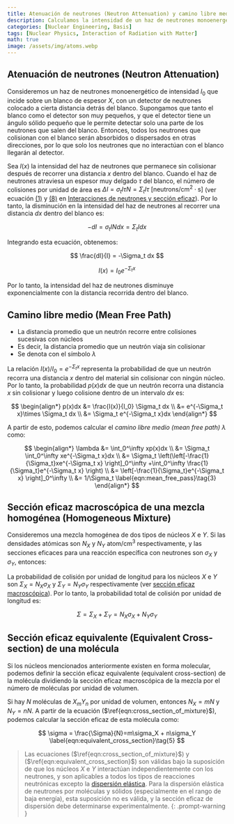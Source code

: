 ```yaml
---
title: Atenuación de neutrones (Neutron Attenuation) y camino libre medio (Mean Free Path)
description: Calculamos la intensidad de un haz de neutrones monoenergético al atravesar un material en función de la distancia de penetración, derivamos el camino libre medio de los neutrones, y analizamos cómo calcular la sección eficaz macroscópica para mezclas homogéneas y moléculas.
categories: [Nuclear Engineering, Basis]
tags: [Nuclear Physics, Interaction of Radiation with Matter]
math: true
image: /assets/img/atoms.webp
---
```


## Atenuación de neutrones (Neutron Attenuation)
Consideremos un haz de neutrones monoenergético de intensidad $I_0$ que incide sobre un blanco de espesor $X$, con un detector de neutrones colocado a cierta distancia detrás del blanco. Supongamos que tanto el blanco como el detector son muy pequeños, y que el detector tiene un ángulo sólido pequeño que le permite detectar solo una parte de los neutrones que salen del blanco. Entonces, todos los neutrones que colisionan con el blanco serán absorbidos o dispersados en otras direcciones, por lo que solo los neutrones que no interactúan con el blanco llegarán al detector.

Sea $I(x)$ la intensidad del haz de neutrones que permanece sin colisionar después de recorrer una distancia $x$ dentro del blanco. Cuando el haz de neutrones atraviesa un espesor muy delgado $\tau$ del blanco, el número de colisiones por unidad de área es $\Delta I = \sigma_t I\tau N = \Sigma_t I\tau \ \text{[neutrons/cm}^2\cdot\text{s]}$ (ver ecuación [(1)](/posts/Neutron-Interactions-and-Cross-sections/#mjx-eqn%3Aeqn%3Amicroscopic_cross_section) y [(8)](/posts/Neutron-Interactions-and-Cross-sections/#mjx-eqn%3Aeqn%3Areaction_rate) en [Interacciones de neutrones y sección eficaz](/posts/Neutron-Interactions-and-Cross-sections/)). Por lo tanto, la disminución en la intensidad del haz de neutrones al recorrer una distancia $dx$ dentro del blanco es:

$$ -dI = \sigma_t IN dx = \Sigma_t I dx \tag{1} $$

Integrando esta ecuación, obtenemos:

$$ \frac{dI}{I} = -\Sigma_t dx $$

$$ I(x) = I_0e^{-\Sigma_t x} \tag{2} $$

Por lo tanto, la intensidad del haz de neutrones disminuye exponencialmente con la distancia recorrida dentro del blanco.

## Camino libre medio (Mean Free Path)
- La distancia promedio que un neutrón recorre entre colisiones sucesivas con núcleos
- Es decir, la distancia promedio que un neutrón viaja sin colisionar
- Se denota con el símbolo $\lambda$

La relación $I(x)/I_0=e^{-\Sigma_t x}$ representa la probabilidad de que un neutrón recorra una distancia $x$ dentro del material sin colisionar con ningún núcleo. Por lo tanto, la probabilidad $p(x)dx$ de que un neutrón recorra una distancia $x$ sin colisionar y luego colisione dentro de un intervalo $dx$ es:

$$ \begin{align*}
p(x)dx &= \frac{I(x)}{I_0} \Sigma_t dx
\\ &= e^{-\Sigma_t x}\times \Sigma_t dx
\\ &= \Sigma_t e^{-\Sigma_t x}dx
\end{align*}
$$

A partir de esto, podemos calcular el *camino libre medio (mean free path)* $\lambda$ como:

$$ \begin{align*}
\lambda &= \int_0^\infty xp(x)dx
\\ &= \Sigma_t \int_0^\infty xe^{-\Sigma_t x}dx
\\ &= \Sigma_t \left(\left[-\frac{1}{\Sigma_t}xe^{-\Sigma_t x} \right]_0^\infty +\int_0^\infty \frac{1}{\Sigma_t}e^{-\Sigma_t x} \right)
\\ &= \left[-\frac{1}{\Sigma_t}e^{-\Sigma_t x} \right]_0^\infty
\\ &= 1/\Sigma_t \label{eqn:mean_free_pass}\tag{3}
\end{align*}
$$

## Sección eficaz macroscópica de una mezcla homogénea (Homogeneous Mixture)
Consideremos una mezcla homogénea de dos tipos de núcleos $X$ e $Y$. Si las densidades atómicas son $N_X$ y $N_Y$ $\text{atom/cm}^3$ respectivamente, y las secciones eficaces para una reacción específica con neutrones son $\sigma_X$ y $\sigma_Y$, entonces:

La probabilidad de colisión por unidad de longitud para los núcleos $X$ e $Y$ son $\Sigma_X=N_X\sigma_X$ y $\Sigma_Y=N_Y\sigma_Y$ respectivamente (ver [sección eficaz macroscópica](/posts/Neutron-Interactions-and-Cross-sections/#sección-eficaz-macroscópica-macroscopic-cross-section)). Por lo tanto, la probabilidad total de colisión por unidad de longitud es:

$$ \Sigma = \Sigma_X + \Sigma_Y = N_X\sigma_X + N_Y\sigma_Y \label{eqn:cross_section_of_mixture}\tag{4}$$

## Sección eficaz equivalente (Equivalent Cross-section) de una molécula
Si los núcleos mencionados anteriormente existen en forma molecular, podemos definir la sección eficaz equivalente (equivalent cross-section) de la molécula dividiendo la sección eficaz macroscópica de la mezcla por el número de moléculas por unidad de volumen.

Si hay $N$ moléculas de $X_mY_n$ por unidad de volumen, entonces $N_X=mN$ y $N_Y=nN$. A partir de la ecuación ($\ref{eqn:cross_section_of_mixture}$), podemos calcular la sección eficaz de esta molécula como:

$$ \sigma = \frac{\Sigma}{N}=m\sigma_X + n\sigma_Y \label{eqn:equivalent_cross_section}\tag{5} $$

> Las ecuaciones ($\ref{eqn:cross_section_of_mixture}$) y ($\ref{eqn:equivalent_cross_section}$) son válidas bajo la suposición de que los núcleos $X$ e $Y$ interactúan independientemente con los neutrones, y son aplicables a todos los tipos de reacciones neutrónicas excepto la [dispersión elástica](/posts/Neutron-Interactions-and-Cross-sections/#dispersión-elástica-elastic-scattering).
> Para la dispersión elástica de neutrones por moléculas y sólidos (especialmente en el rango de baja energía), esta suposición no es válida, y la sección eficaz de dispersión debe determinarse experimentalmente.
{: .prompt-warning }
